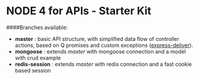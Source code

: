 NODE 4 for APIs - Starter Kit
=======

####Branches available:

- __master__ : basic API structure, with simplified data flow of controller actions, based on Q promises and custom exceptions ([express-deliver](https://www.npmjs.package/express-deliver)).
- __mongoose__ : extends _master_ with mongoose connection and a model with crud example 
- __redis-session__ : extends _master_ with redis connection and a fast cookie based session